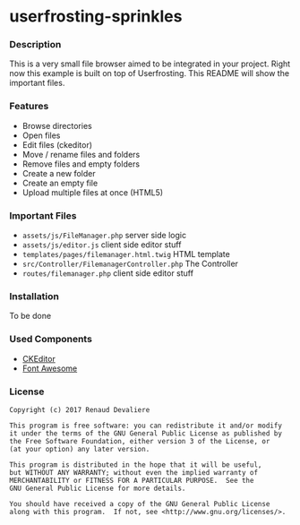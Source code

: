 # userfrosting-sprinkles

### Description
This is a very small file browser aimed to be integrated in your project. Right
now this example is built on top of Userfrosting. This README will show
the important files.

### Features
 - Browse directories
 - Open files
 - Edit files (ckeditor)
 - Move / rename files and folders
 - Remove files and empty folders
 - Create a new folder
 - Create an empty file
 - Upload multiple files at once (HTML5)

### Important Files
 - `assets/js/FileManager.php` server side logic
  - `assets/js/editor.js` client side editor stuff
 - `templates/pages/filemanager.html.twig` HTML template
 - `src/Controller/FilemanagerController.php` The Controller
 - `routes/filemanager.php` client side editor stuff

### Installation

To be done

### Used Components
 - [CKEditor](http://ckeditor.com/)
 - [Font Awesome](http://fortawesome.github.com/Font-Awesome/)


### License

    Copyright (c) 2017 Renaud Devaliere

    This program is free software: you can redistribute it and/or modify
    it under the terms of the GNU General Public License as published by
    the Free Software Foundation, either version 3 of the License, or
    (at your option) any later version.

    This program is distributed in the hope that it will be useful,
    but WITHOUT ANY WARRANTY; without even the implied warranty of
    MERCHANTABILITY or FITNESS FOR A PARTICULAR PURPOSE.  See the
    GNU General Public License for more details.

    You should have received a copy of the GNU General Public License
    along with this program.  If not, see <http://www.gnu.org/licenses/>.

